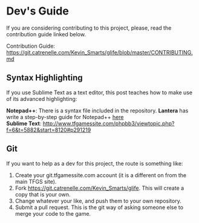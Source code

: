 # Dev's Guide #
If you are considering contributing to this project, please, read the contribution guide linked below.

Contribution Guide: https://git.catrenelle.com/Kevin_Smarts/glife/blob/master/CONTRIBUTING.md

## Syntax Highlighting ##

If you use Sublime Text as a text editor, this post teaches how to make use of its advanced highlighting:

<B>Notepad++</B>: There is a syntax file included in the repository. <B>Lantera</B> has write a step-by-step guide for Notepad++ [here](notepad++)  
<B>Sublime Text</B>: http://www.tfgamessite.com/phpbb3/viewtopic.php?f=6&t=5882&start=8120#p291219



## Git  ##

If you want to help as a dev for this project, the route is something like:  
  
1. Create your git.tfgamessite.com account (it is a different on from the main TFGS site).  
2. Fork https://git.catrenelle.com/Kevin_Smarts/glife. This will create a copy that is your own.  
3. Change whatever your like, and push them to your own repository.  
4. Submit a pull request. This is the git way of asking someone else to merge your code to the game.  